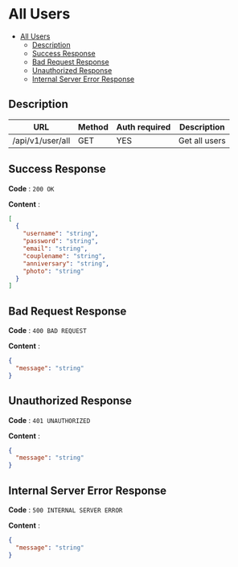 # All Users

<!--toc:start-->

- [All Users](#all-users)
  - [Description](#description)
  - [Success Response](#success-response)
  - [Bad Request Response](#bad-request-response)
  - [Unauthorized Response](#unauthorized-response)
  - [Internal Server Error Response](#internal-server-error-response)
  <!--toc:end-->

## Description

| URL              | Method | Auth required | Description   |
| ---------------- | ------ | ------------- | ------------- |
| /api/v1/user/all | GET    | YES           | Get all users |

## Success Response

**Code** : `200 OK`

**Content** :

```json
[
  {
    "username": "string",
    "password": "string",
    "email": "string",
    "couplename": "string",
    "anniversary": "string",
    "photo": "string"
  }
]
```

## Bad Request Response

**Code** : `400 BAD REQUEST`

**Content** :

```json
{
  "message": "string"
}
```

## Unauthorized Response

**Code** : `401 UNAUTHORIZED`

**Content** :

```json
{
  "message": "string"
}
```

## Internal Server Error Response

**Code** : `500 INTERNAL SERVER ERROR`

**Content** :

```json
{
  "message": "string"
}
```
